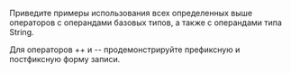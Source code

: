 Приведите примеры использования всех определенных выше операторов с операндами базовых типов, а также с операндами типа String. 

Для операторов ++ и -- продемонстрируйте префиксную и постфиксную форму записи.
